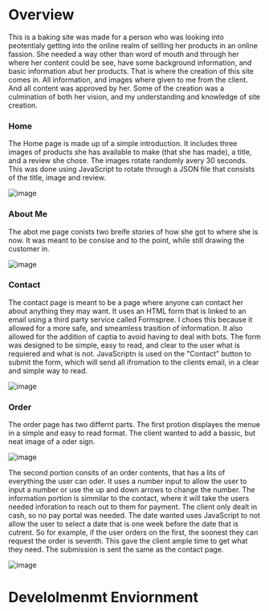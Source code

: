 # Overview
This is a baking site was made for a person who was looking into peotentialy getting into the online realm of sellling her products in an online fassion. She needed a way other than word of mouth and through her where her content could be see, have some background information, and basic information abut her products. That is where the creation of this site comes in. All information, and images where given to me from the client. And all content was approved by her. Some of the creation was a culmination of both her vision, and my understanding and knowledge of site creation.

### Home
The Home page is made up of a simple introduction. It includes three images of products she has available to make (that she has made), a title, and a review she chose. The images rotate randomly avery 30 seconds. This was done using JavaScript to rotate through a JSON file that consists of the title, image and review.

![image](https://github.com/user-attachments/assets/ff309343-87dd-4fce-8439-e99290c30621)

### About Me
The abot me page conists two breife stories of how she got to where she is now. It was meant to be consise and to the point, while still drawing the customer in.

![image](https://github.com/user-attachments/assets/85de5b24-92c7-48a1-937b-de6e8de72feb)

### Contact
The contact page is meant to be a page where anyone can contact her about anything they may want. It uses an HTML form that is linked to an email using a third party service called Formspree. I choes this because it allowed for a more safe, and smeamless trasition of information. It also allowed for the addition of captia to avoid having to deal with bots. The form was designed to be simple, easy to read, and clear to the user what is requiered and what is not. JavaScriptn is used on the "Contact" button to submit the form, which will send all ifromation to the clients email, in a clear and simple way to read.

![image](https://github.com/user-attachments/assets/081a8d1b-df45-4955-8e43-555d6b492dce)

### Order
The order page has two differnt parts. The first protion displayes the menue in a simple and easy to read format. The client wanted to add a bassic, but neat image of a oder sign.

![image](https://github.com/user-attachments/assets/5d5a6c14-0952-4910-9bce-ea78af383d92)

The second portion consits of an order contents, that has a lits of everything the user can oder. It uses a number input to allow the user to input a number or use the up and down arrows to change the number. The information portion is simmilar to the contact, where it will take the users needed inforation to reach out to them for payment. The client only dealt in cash, so no pay portal was needed. The date wanted uses JavaScript to not allow the user to select a date that is one week before the date that is cutrent. So for example, if the user orders on the first, the soonest they can request the order is seventh. This gave the client ample time to get what they need. The submission is sent the same as the contact page.

![image](https://github.com/user-attachments/assets/c703e40d-4cc0-44a7-84a8-266a36554857)



# Develolmenmt Enviornment
